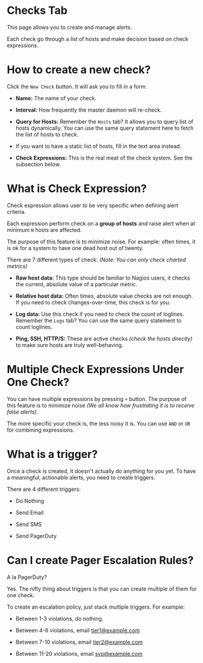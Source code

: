 # Checks Tab

This page allows you to create and manage alerts.

Each check go through a list of hosts and make decision based on check expressions.


# How to create a new check?

Click the `New Check` button. It will ask you to fill in a form.

* **Name:** The name of your check.

* **Interval:** How frequently the master daemon will re-check.

* **Query for Hosts:** Remember the `Hosts` tab? It allows you to query list of hosts dynamically. You can use the same query statement here to fetch the list of hosts to check.

* If you want to have a static list of hosts, fill in the text area instead.

* **Check Expressions:** This is the real meat of the check system. See the subsection below.


# What is Check Expression?

Check expression allows user to be very specific when defining alert criteria.

Each expression perform check on a **group of hosts** and raise alert when at minimum `N` hosts are affected.

The purpose of this feature is to minimize noise. For example: often times, it is ok for a system to have one dead host out of twenty.

There are 7 different types of check: *(Note: You can only check charted metrics)*

* **Raw host data:** This type should be familiar to Nagios users, it checks the current, absolute value of a particular metric.

* **Relative host data:** Often times, absolute value checks are not enough. If you need to check changes-over-time, this check is for you.

* **Log data:** Use this check if you need to check the count of loglines. Remember the `Logs` tab? You can use the same query statement to count loglines.

* **Ping, SSH, HTTP/S:** These are active checks *(check the hosts directly)* to make sure hosts are truly well-behaving.


# Multiple Check Expressions Under One Check?

You can have multiple expressions by pressing `+` button. The purpose of this feature is to minimize noise *(We all know how frustrating it is to receive false alerts)*.

The more specific your check is, the less noisy it is. You can use `AND` or `OR` for combining expressions.


# What is a trigger?

Once a check is created, it doesn't actually do anything for you yet. To have a meaningful, actionable alerts, you need to create triggers.

There are 4 different triggers:

* Do Nothing

* Send Email

* Send SMS

* Send PagerDuty


# Can I create Pager Escalation Rules?

A la PagerDuty?

Yes. The nifty thing about triggers is that you can create multiple of them for one check.

To create an escalation policy, just stack multiple triggers. For example:

* Between 1-3 violations, do nothing.

* Between 4-6 violations, email tier1@example.com

* Between 7-10 violations, email tier2@example.com

* Between 11-20 violations, email svp@example.com
